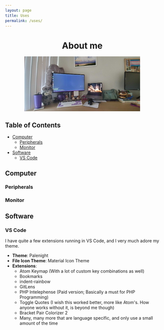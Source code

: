 ```yaml
---
layout: page
title: Uses
permalink: /uses/
---
```


<h1 align="center">About me</h1>
<p align="center"><img style="max-width: 75%;" src="/assets/images/battlestation.jpg" /></p>

## Table of Contents

- [Computer](#computer)
    - [Peripherals](#peripherals)
    - [Monitor](#monitor)
- [Software](#software)
    - [VS Code](#vs-code)

## Computer

### Peripherals

### Monitor

## Software

### VS Code

I have quite a few extensions running in VS Code, and I very much adore my theme.

- **Theme**: Palenight
- **File Icon Theme**: Material Icon Theme
- **Extensions**:
    - Atom Keymap (With a lot of custom key combinations as well)
    - Bookmarks
    - indent-rainbow
    - GitLens
    - PHP Intelephense (Paid version; Basically a must for PHP Programming)
    - Toggle Quotes (I wish this worked better, more like Atom's. How anyone works without it, is beyond me though)
    - Bracket Pair Colorizer 2
    - Many, many more that are language specific, and only use a small amount of the time

